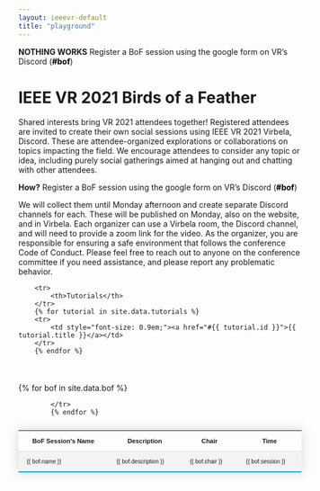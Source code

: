 ```yaml
---
layout: ieeevr-default
title: "playground"
---
```


<style>
    .styled-table {
        border-collapse: collapse;
        margin: 25px 0;
        font-size: 0.8em;
        font-family: sans-serif;
        /*min-width: 400px;*/
        box-shadow: 0 0 20px rgba(0, 0, 0, 0.15);
        display: table;
    }

    .styled-table thead tr {
        background-color: #00aeef;
        color: #ffffff;
        text-align: left;
    }

    .styled-table th,
    .styled-table td {
        padding: 12px 15px;
    }

    .styled-table tbody tr {
        border-bottom: 1px solid #dddddd;
    }

    .styled-table tbody tr:nth-of-type(even) {
        background-color: #f3f3f3;
    }

    .styled-table tbody tr:last-of-type {
        border-bottom: 2px solid #00aeef;
    }

    .styled-table tbody tr.active-row {
        font-weight: bold;
        color: #00aeef;
    }

</style>

<div>

<p> <strong>NOTHING WORKS</strong> Register a BoF session using the google form on VR’s Discord (<b style="color: black">#bof</b>) <br></p>

<h1>IEEE VR 2021 Birds of a Feather</h1>

<p> Shared interests bring VR 2021 attendees together! Registered attendees are invited to create their own social sessions using IEEE VR 2021 Virbela, Discord. 
These are attendee-organized explorations or collaborations on topics impacting the field.
We encourage attendees to consider any topic or idea, including purely social gatherings aimed at hanging out and chatting with other attendees. <br> </p> 
<p> <strong>How?</strong> Register a BoF session using the google form on VR’s Discord (<b style="color: black">#bof</b>) <br></p> 
<p>We will collect them until Monday afternoon and create separate Discord channels for each. These will be published on Monday, also on the website, and in Virbela. Each organizer can use a Virbela room, the Discord channel, and will need to provide a zoom link for the video. As the organizer, you are responsible for ensuring a safe environment that follows the conference Code of Conduct. Please feel free to reach out to anyone on the conference committee if you need assistance, and please report any problematic behavior.</p>



<table class="styled-table">

        <tr>
            <th>Tutorials</th>
        </tr>
        {% for tutorial in site.data.tutorials %}
        <tr>
            <td style="font-size: 0.9em;"><a href="#{{ tutorial.id }}">{{ tutorial.title }}</a></td>
        </tr>
        {% endfor %}
</table>



<table class="styled-table" style="font-size: 0.8em;">
            <tr>
                <th>BoF Session's Name</th>
                <th>Description</th>
                <th>Chair</th>
                <th>Time</th>
            </tr>
            {% for bof in site.data.bof %}
            <tr>
                <td style="font-size: 0.9em;">{{ bof.name }}</td>
                <td style="font-size: 0.9em;">{{ bof.description }}</td>
                <td style="font-size: 0.9em;">{{ bof.chair }}</td>
                <td style="font-size: 0.9em;">{{ bof.session }}</td>
                
            </tr>
            {% endfor %}
            
</table>

</div>









